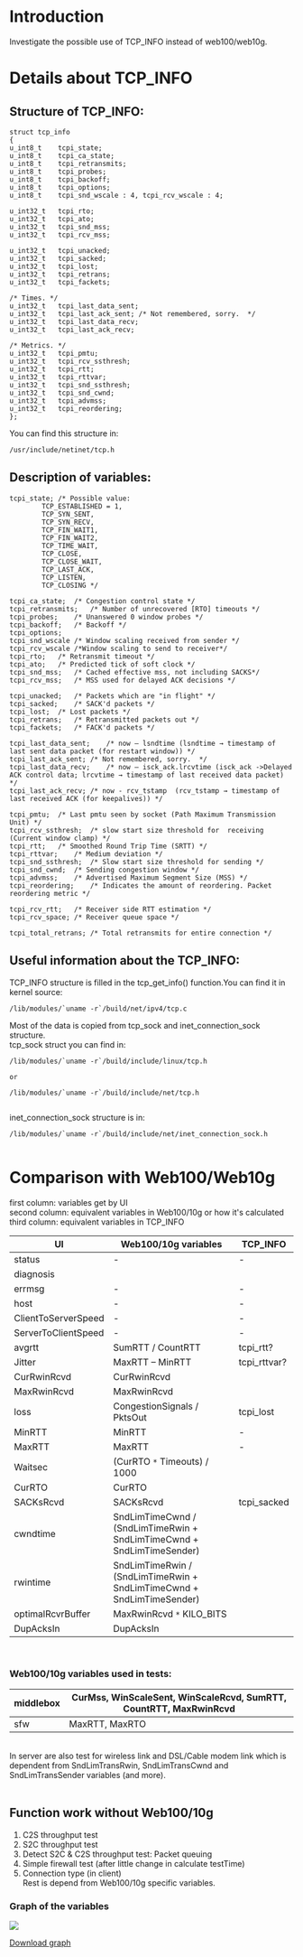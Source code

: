 # Introduction #
Investigate the possible use of TCP\_INFO instead of web100/web10g.


# Details about TCP\_INFO #
## Structure of TCP\_INFO: ##
```
struct tcp_info
{
u_int8_t	tcpi_state; 
u_int8_t	tcpi_ca_state;
u_int8_t	tcpi_retransmits;
u_int8_t	tcpi_probes;
u_int8_t	tcpi_backoff;
u_int8_t	tcpi_options;
u_int8_t	tcpi_snd_wscale : 4, tcpi_rcv_wscale : 4;

u_int32_t	tcpi_rto;
u_int32_t	tcpi_ato;
u_int32_t	tcpi_snd_mss;
u_int32_t	tcpi_rcv_mss;

u_int32_t	tcpi_unacked;
u_int32_t	tcpi_sacked;
u_int32_t	tcpi_lost;
u_int32_t	tcpi_retrans;
u_int32_t	tcpi_fackets;

/* Times. */
u_int32_t	tcpi_last_data_sent;
u_int32_t	tcpi_last_ack_sent;	/* Not remembered, sorry.  */
u_int32_t	tcpi_last_data_recv;
u_int32_t	tcpi_last_ack_recv;

/* Metrics. */
u_int32_t	tcpi_pmtu;
u_int32_t	tcpi_rcv_ssthresh;
u_int32_t	tcpi_rtt;
u_int32_t	tcpi_rttvar;
u_int32_t	tcpi_snd_ssthresh;
u_int32_t	tcpi_snd_cwnd;
u_int32_t	tcpi_advmss;
u_int32_t	tcpi_reordering;
};
```
You can find this structure in:
```
/usr/include/netinet/tcp.h
```

## Description of variables: ##
```
tcpi_state;	/* Possible value:
		TCP_ESTABLISHED = 1,
		TCP_SYN_SENT,
		TCP_SYN_RECV,
		TCP_FIN_WAIT1,
		TCP_FIN_WAIT2,
		TCP_TIME_WAIT,
		TCP_CLOSE,
		TCP_CLOSE_WAIT,
		TCP_LAST_ACK,
		TCP_LISTEN,
		TCP_CLOSING */

tcpi_ca_state;	/* Congestion control state */
tcpi_retransmits;	/* Number of unrecovered [RTO] timeouts */
tcpi_probes;	/* Unanswered 0 window probes */
tcpi_backoff;	/* Backoff */
tcpi_options;	
tcpi_snd_wscale	/* Window scaling received from sender */
tcpi_rcv_wscale	/*Window scaling to send to receiver*/
tcpi_rto;	/* Retransmit timeout */
tcpi_ato;	/* Predicted tick of soft clock */
tcpi_snd_mss;	/* Cached effective mss, not including SACKS*/
tcpi_rcv_mss;	/* MSS used for delayed ACK decisions */
	
tcpi_unacked;	/* Packets which are "in flight" */
tcpi_sacked;	/* SACK'd packets */
tcpi_lost;	/* Lost packets */
tcpi_retrans;	/* Retransmitted packets out */
tcpi_fackets;	/* FACK'd packets */
	
tcpi_last_data_sent;	/* now – lsndtime (lsndtime → timestamp of last sent data packet (for restart window)) */
tcpi_last_ack_sent;	/* Not remembered, sorry.  */
tcpi_last_data_recv;	/* now – isck_ack.lrcvtime (isck_ack ->Delayed ACK control data; lrcvtime → timestamp of last received data packet) */
tcpi_last_ack_recv;	/* now - rcv_tstamp  (rcv_tstamp → timestamp of last received ACK (for keepalives)) */
	
tcpi_pmtu;	/* Last pmtu seen by socket (Path Maximum Transmission Unit) */
tcpi_rcv_ssthresh;	/* slow start size threshold for  receiving (Current window clamp) */
tcpi_rtt;	/* Smoothed Round Trip Time (SRTT) */
tcpi_rttvar;	/* Medium deviation */
tcpi_snd_ssthresh;	/* Slow start size threshold for sending */
tcpi_snd_cwnd;	/* Sending congestion window */
tcpi_advmss;	/* Advertised Maximum Segment Size (MSS) */
tcpi_reordering;	/* Indicates the amount of reordering. Packet reordering metric */
	
tcpi_rcv_rtt;	/* Receiver side RTT estimation */
tcpi_rcv_space;	/* Receiver queue space */
	
tcpi_total_retrans;	/* Total retransmits for entire connection */
```

## Useful information about the TCP\_INFO: ##
TCP\_INFO structure is filled in the tcp\_get\_info() function.You can find it in kernel source:
```
/lib/modules/`uname -r`/build/net/ipv4/tcp.c 
```
Most of the data is copied from tcp\_sock and inet\_connection\_sock structure.<br>
tcp_sock struct you can find in:<br>
<pre><code>/lib/modules/`uname -r`/build/include/linux/tcp.h<br>
or<br>
/lib/modules/`uname -r`/build/include/net/tcp.h<br>
</code></pre>
inet_connection_sock structure is in:<br>
<pre><code>/lib/modules/`uname -r`/build/include/net/inet_connection_sock.h<br>
</code></pre>

<h1>Comparison with Web100/Web10g</h1>
first column: variables get by UI<br>
second column: equivalent variables in Web100/10g or how it's calculated<br>
third column: equivalent variables in TCP_INFO<br>

<table><thead><th> UI 		</th><th> Web100/10g variables </th><th> TCP_INFO </th></thead><tbody>
<tr><td> status 	</td><td>	-	                   </td><td>	-	       </td></tr>
<tr><td> diagnosis	</td><td>  		                  </td><td>		        </td></tr>
<tr><td> errmsg 	</td><td>	- 	                  </td><td>	-	       </td></tr>
<tr><td> host 	</td><td> 	-	                  </td><td>	-	       </td></tr>
<tr><td> ClientToServerSpeed 	</td><td> 	-	                  </td><td>	-	       </td></tr>
<tr><td> ServerToClientSpeed 	</td><td> 	-	                  </td><td>	-	       </td></tr>
<tr><td> avgrtt 	</td><td> SumRTT / CountRTT    </td><td> tcpi_rtt? </td></tr>
<tr><td> Jitter 	</td><td> MaxRTT – MinRTT      </td><td> tcpi_rttvar? </td></tr>
<tr><td> CurRwinRcvd </td><td> CurRwinRcvd	         </td><td>		        </td></tr>
<tr><td> MaxRwinRcvd </td><td> MaxRwinRcvd	         </td><td>		        </td></tr>
<tr><td> loss </td><td> CongestionSignals / PktsOut </td><td> tcpi_lost </td></tr>
<tr><td> MinRTT </td><td> MinRTT	 	            </td><td> 	- 	     </td></tr>
<tr><td> MaxRTT </td><td> MaxRTT	 	            </td><td> 	- 	     </td></tr>
<tr><td> Waitsec </td><td> (CurRTO <code>*</code> Timeouts) / 1000 </td><td>	         </td></tr>
<tr><td> CurRTO 	</td><td> CurRTO	              </td><td>		        </td></tr>
<tr><td> SACKsRcvd 	</td><td> SACKsRcvd	           </td><td> tcpi_sacked 	</td></tr>
<tr><td> cwndtime 	</td><td> SndLimTimeCwnd / (SndLimTimeRwin + SndLimTimeCwnd + SndLimTimeSender)		</td><td>		        </td></tr>
<tr><td> rwintime 	</td><td> SndLimTimeRwin  / (SndLimTimeRwin + SndLimTimeCwnd + SndLimTimeSender)		</td><td>		        </td></tr>
<tr><td> optimalRcvrBuffer </td><td> MaxRwinRcvd <code>*</code> KILO_BITS</td><td> 	        </td></tr>
<tr><td> DupAcksIn </td><td> DupAcksIn	           </td><td> 		       </td></tr></tbody></table>

<br>
<h3>Web100/10g variables used in tests:</h3>
<table><thead><th> middlebox </th><th> CurMss, WinScaleSent, WinScaleRcvd, SumRTT, CountRTT, MaxRwinRcvd </th></thead><tbody>
<tr><td> sfw       </td><td> MaxRTT, MaxRTO                                                    </td></tr></tbody></table>

<br>
In server are also test for wireless link and DSL/Cable modem link which is dependent from SndLimTransRwin, SndLimTransCwnd and SndLimTransSender variables (and more).<br>
<br>
<h2>Function work without Web100/10g</h2>
<ol><li>C2S throughput test<br>
</li><li>S2C throughput test<br>
</li><li>Detect S2C & C2S throughput test: Packet queuing<br>
</li><li>Simple firewall test (after little change in calculate testTime)<br>
</li><li>Connection type (in client)<br>
Rest is depend from Web100/10g specific variables.</li></ol>

<h3>Graph of the variables</h3>
<img src='http://ndt.googlecode.com/svn/wiki/TCP_INFOvsWeb100Web10g.images/graph.jpg' />

<a href='http://ndt.googlecode.com/svn/wiki/TCP_INFOvsWeb100Web10g.images/graph.jpg'>Download graph</a>